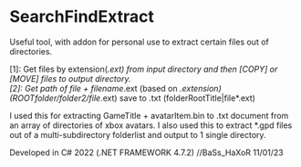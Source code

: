 # SearchFindExtract
Useful tool, with addon for personal use to extract certain files out of directories.

[1]: Get files by extension(*.ext) from input directory and then [COPY] or [MOVE] files to output directory.\
[2]: Get path of file + filename*.ext (based on *.extension) (ROOTfolder/folder2/file*.ext) save to .txt (folderRootTitle|file*.ext)

I used this for extracting GameTitle + avatarItem.bin to .txt document from an array of directories of xbox avatars.
I also used this to extract *.gpd files out of a multi-subdirectory folderlist and output to 1 single directory.

Developed in C# 2022 (.NET FRAMEWORK 4.7.2)
//BaSs_HaXoR 11/01/23
